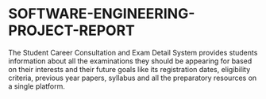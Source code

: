 # SOFTWARE-ENGINEERING-PROJECT-REPORT
The Student Career Consultation and Exam Detail System provides students information about all the examinations they should be appearing for based on their interests and their future goals like its registration dates, eligibility criteria, previous year papers, syllabus and all the preparatory resources on a single platform.
